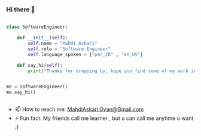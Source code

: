 ### Hi there 👋


```python 

class SoftwareEngineer:

    def __init__(self):
        self.name = "Mahdi Askari"
        self.role = "Software Engineer"
        self.language_spoken = ["per,IR" , "en,US"] 

    def say_hi(self):
        print("Thanks for dropping by, hope you find some of my work interesting.")


me = SoftwareEngineer()
me.say_hi()



```

- 📫 How to reach me: MahdiAskari.Ovan@Gmail.com
- ⚡ Fun fact: My friends call me learner , but u can call me anytime u want ;)

<!--
**MahdiAskari-Ovan/MahdiAskari-Ovan** is a ✨ _special_ ✨ repository because its `README.md` (this file) appears on your GitHub profile.

Here are some ideas to get you started:

- 🔭 I’m currently working on ...
- 🌱 I’m currently learning ...
- 👯 I’m looking to collaborate on ...
- 🤔 I’m looking for help with ...
- 💬 Ask me about ...
- 📫 How to reach me: ...
- 😄 Pronouns: ...
- ⚡ Fun fact: ...
-->
